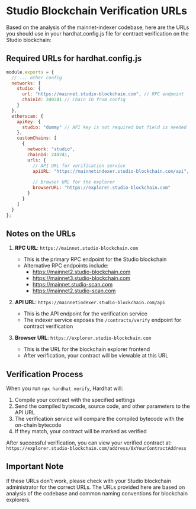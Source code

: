 # Studio Blockchain Verification URLs

Based on the analysis of the mainnet-indexer codebase, here are the URLs you should use in your hardhat.config.js file for contract verification on the Studio blockchain:

## Required URLs for hardhat.config.js

```javascript
module.exports = {
  // ... other config
  networks: {
    studio: {
      url: "https://mainnet.studio-blockchain.com", // RPC endpoint
      chainId: 240241 // Chain ID from config
    }
  },
  etherscan: {
    apiKey: {
      studio: "dummy" // API key is not required but field is needed
    },
    customChains: [
      {
        network: "studio",
        chainId: 240241,
        urls: {
          // API URL for verification service
          apiURL: "https://mainnetindexer.studio-blockchain.com/api",
          
          // Browser URL for the explorer
          browserURL: "https://explorer.studio-blockchain.com"
        }
      }
    ]
  }
};
```

## Notes on the URLs

1. **RPC URL**: `https://mainnet.studio-blockchain.com`
   - This is the primary RPC endpoint for the Studio blockchain
   - Alternative RPC endpoints include:
     - https://mainnet2.studio-blockchain.com
     - https://mainnet3.studio-blockchain.com
     - https://mainnet.studio-scan.com
     - https://mainnet2.studio-scan.com

2. **API URL**: `https://mainnetindexer.studio-blockchain.com/api`
   - This is the API endpoint for the verification service
   - The indexer service exposes the `/contracts/verify` endpoint for contract verification

3. **Browser URL**: `https://explorer.studio-blockchain.com`
   - This is the URL for the blockchain explorer frontend
   - After verification, your contract will be viewable at this URL

## Verification Process

When you run `npx hardhat verify`, Hardhat will:

1. Compile your contract with the specified settings
2. Send the compiled bytecode, source code, and other parameters to the API URL
3. The verification service will compare the compiled bytecode with the on-chain bytecode
4. If they match, your contract will be marked as verified

After successful verification, you can view your verified contract at:
`https://explorer.studio-blockchain.com/address/0xYourContractAddress`

## Important Note

If these URLs don't work, please check with your Studio blockchain administrator for the correct URLs. The URLs provided here are based on analysis of the codebase and common naming conventions for blockchain explorers.

